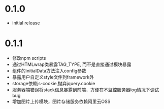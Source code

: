 # 0.1.0

+ initial release

# 0.1.1

+ 修改npm scripts
+ 通过HTMLwrap类暴露TAG_TYPE, 而不是直接通过模块暴露
+ 组件的initialData方法注入config参数
+ 暴露用户自定义style文件到framework外
+ storage依赖js-cookie,抛弃jquery.cookie
+ 服务器端错误将stack信息暴露到前端，方便在不监控服务器log情况下调试bug
+ 增加图片上传模块，图片存储服务依赖阿里云OSS
